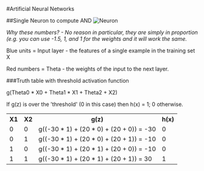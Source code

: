 #Artificial Neural Networks

##Single Neuron to compute AND
![Neuron](https://github.com/JustSomeBrosDoingScience/SCIENCE/raw/ANN/CS36110/ANN/ann.png)

*Why these numbers? - No reason in particular, they are simply in proportion (e.g. you can use -1.5, 1, and 1 for the weights and it will work the same.*

Blue units = Input layer - the features of a single example in the training set X

Red numbers = Theta - the weights of the input to the next layer.

###Truth table with threshold activation function

g(Theta0 * X0   +   Theta1 * X1  +  Theta2 + X2)

If g(z) is over the 'threshold' (0 in this case) then h(x) = 1; 0 otherwise.

<table>
  <tr>
    <th>X1</th><th>X2</th><th>g(z)</th><th>h(x)</th>
  </tr>
  <tr>
    <td>0</td><td>0</td><td>g((-30 * 1)   +   (20 * 0)  +  (20 + 0)) = -30</td><td>0</td>
  </tr>
  <tr>
    <td>0</td><td>1</td><td>g((-30 * 1)   +   (20 * 0)  +  (20 + 1)) = -10</td><td>0</td>
  </tr>
  <tr>
    <td>1</td><td>0</td><td>g((-30 * 1)   +   (20 * 1)  +  (20 + 0)) = -10</td><td>0</td>
  </tr>
  <tr>
    <td>1</td><td>1</td><td>g((-30 * 1)   +   (20 * 1)  +  (20 + 1)) = 30</td><td>1</td>
  </tr>
</table>